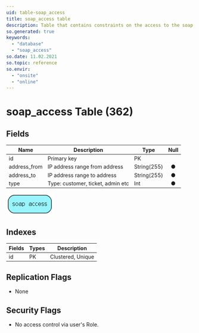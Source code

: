 ```yaml
---
uid: table-soap_access
title: soap_access table
description: Table that contains constraints on the access to the soap interface
so.generated: true
keywords:
  - "database"
  - "soap_access"
so.date: 11.02.2021
so.topic: reference
so.envir:
  - "onsite"
  - "online"
---
```


# soap\_access Table (362)

## Fields

| Name | Description | Type | Null |
|------|-------------|------|:----:|
|id|Primary key|PK| |
|address\_from|IP address range from address|String(255)|&#x25CF;|
|address\_to|IP address range to address|String(255)|&#x25CF;|
|type|Type: customer, ticket, admin etc|Int|&#x25CF;|


![soap_access table relationship diagram](./media/soap_access.png)

## Indexes

| Fields | Types | Description |
|--------|-------|-------------|
|id |PK |Clustered, Unique |

## Replication Flags

* None

## Security Flags

* No access control via user's Role.

